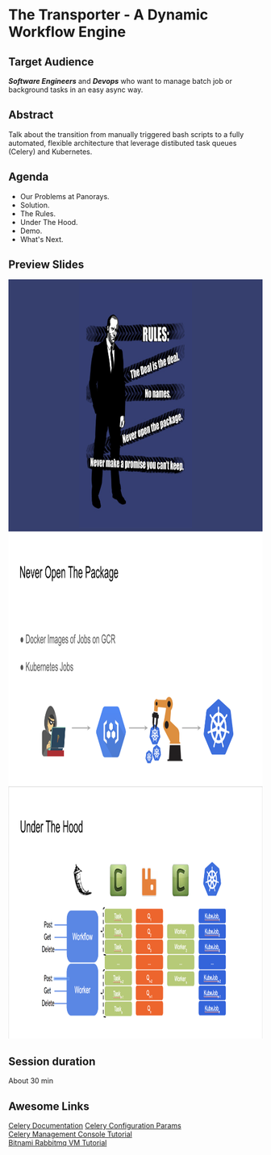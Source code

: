 # The Transporter - A Dynamic Workflow Engine


## Target Audience

***Software Engineers*** and ***Devops*** who want to manage batch job or background tasks in an easy async way.

## Abstract

Talk about the transition from manually triggered bash scripts to a fully automated, flexible architecture that leverage distibuted task queues (Celery) and Kubernetes.

## Agenda

- Our Problems at Panorays.
- Solution.
- The Rules.
- Under The Hood.
- Demo.
- What's Next.

## Preview Slides

<img src="./photos/the_rules.png" height="500" />
<img src="./photos/never_open_the_package.png" height="500" />
<img src="./photos/under_the_hood.png" height="500" />

## Session duration

About 30 min

## Awesome Links

[Celery Documentation](http://docs.celeryproject.org/en/latest/index.html)
[Celery Configuration Params](http://docs.celeryproject.org/en/latest/userguide/configuration.html)<br/>
[Celery Management Console Tutorial](https://developers.coveo.com/display/public/SitecoreV3/Accessing+the+RabbitMQ+Management+Console;jsessionid=EC3825EEC11DADC9DE3F3D3DE4A2C142)<br/>
[Bitnami Rabbitmq VM Tutorial](https://console.cloud.google.com/compute/instancesDetail/zones/europe-west1-b/instances/rabbitmq-2-vm?q=search&project=panorays-main&graph=GCE_CPU&duration=PT1H)<br/>
